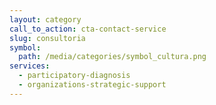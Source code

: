 ```yaml
---
layout: category
call_to_action: cta-contact-service
slug: consultoria
symbol:
  path: /media/categories/symbol_cultura.png
services:
  - participatory-diagnosis
  - organizations-strategic-support
---
```

